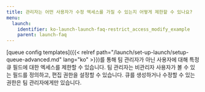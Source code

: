 ```yaml
---
title: 관리자는 어떤 사용자가 수정 엑세스를 가질 수 있는지 어떻게 제한할 수 있나요?
menu:
  launch:
    identifier: ko-launch-launch-faq-restrict_access_modify_example
    parent: launch-faq
---
```


[queue config templates]({{< relref path="/launch/set-up-launch/setup-queue-advanced.md" lang="ko" >}})를 통해 팀 관리자가 아닌 사용자에 대해 특정 큐 필드에 대한 엑세스를 제한할 수 있습니다. 팀 관리자는 비관리자 사용자가 볼 수 있는 필드를 정의하고, 편집 권한을 설정할 수 있습니다. 큐를 생성하거나 수정할 수 있는 권한은 팀 관리자에게만 있습니다.